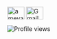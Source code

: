 

<p align="left">
  <!--<span style="font-weight: bold; margin-right: 10px;">Connect:</span>-->
<a href="https://linkedin.com/in/ameya-deshmukh-90907b1a9" target="blank"><img align="center" src="https://raw.githubusercontent.com/rahuldkjain/github-profile-readme-generator/master/src/images/icons/Social/linked-in-alt.svg" alt="ameya-deshmukh-90907b1a9" height="30" width="40" /></a>
<a href="mailto:ameyaudeshmukh@gmail.com" target="blank"><img align="center" src="https://cdn-icons-png.flaticon.com/512/281/281769.png" alt="Gmail" height="30" width="40" /></a>
</p>

<p align="left">
  <img src="https://komarev.com/ghpvc/?username=your-github-username&color=green" alt="Profile views" />
</p>
